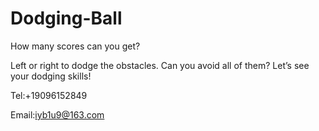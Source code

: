 # Dodging-Ball

How many scores can you get?

Left or right to dodge the obstacles.
Can you avoid all of them? 
Let’s see your dodging skills!

Tel:+19096152849

Email:iyb1u9@163.com
